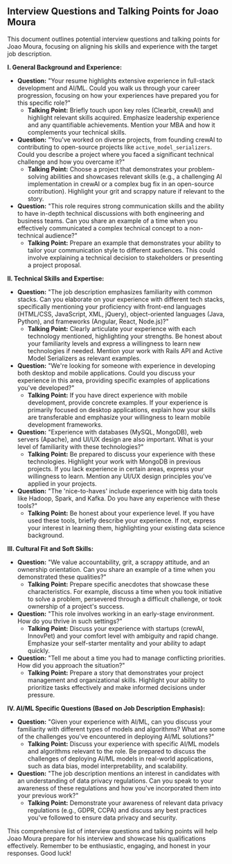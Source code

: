 ## Interview Questions and Talking Points for Joao Moura

This document outlines potential interview questions and talking points for Joao Moura, focusing on aligning his skills and experience with the target job description.

**I. General Background and Experience:**

* **Question:**  "Your resume highlights extensive experience in full-stack development and AI/ML.  Could you walk us through your career progression, focusing on how your experiences have prepared you for this specific role?"
    * **Talking Point:** Briefly touch upon key roles (Clearbit, crewAI) and highlight relevant skills acquired. Emphasize leadership experience and any quantifiable achievements.  Mention your MBA and how it complements your technical skills.
* **Question:** "You've worked on diverse projects, from founding crewAI to contributing to open-source projects like `active_model_serializers`.  Could you describe a project where you faced a significant technical challenge and how you overcame it?"
    * **Talking Point:**  Choose a project that demonstrates your problem-solving abilities and showcases relevant skills (e.g., a challenging AI implementation in crewAI or a complex bug fix in an open-source contribution).  Highlight your grit and scrappy nature if relevant to the story.
* **Question:** "This role requires strong communication skills and the ability to have in-depth technical discussions with both engineering and business teams. Can you share an example of a time when you effectively communicated a complex technical concept to a non-technical audience?"
    * **Talking Point:** Prepare an example that demonstrates your ability to tailor your communication style to different audiences.  This could involve explaining a technical decision to stakeholders or presenting a project proposal.

**II. Technical Skills and Expertise:**

* **Question:** "The job description emphasizes familiarity with common stacks. Can you elaborate on your experience with different tech stacks, specifically mentioning your proficiency with front-end languages (HTML/CSS, JavaScript, XML, jQuery), object-oriented languages (Java, Python), and frameworks (Angular, React, Node.js)?"
    * **Talking Point:** Clearly articulate your experience with each technology mentioned, highlighting your strengths. Be honest about your familiarity levels and express a willingness to learn new technologies if needed.  Mention your work with Rails API and Active Model Serializers as relevant examples.
* **Question:** "We're looking for someone with experience in developing both desktop and mobile applications.  Could you discuss your experience in this area, providing specific examples of applications you've developed?"
    * **Talking Point:**  If you have direct experience with mobile development, provide concrete examples. If your experience is primarily focused on desktop applications, explain how your skills are transferable and emphasize your willingness to learn mobile development frameworks.
* **Question:** "Experience with databases (MySQL, MongoDB), web servers (Apache), and UI/UX design are also important.  What is your level of familiarity with these technologies?"
    * **Talking Point:**  Be prepared to discuss your experience with these technologies.  Highlight your work with MongoDB in previous projects. If you lack experience in certain areas, express your willingness to learn.  Mention any UI/UX design principles you've applied in your projects.
* **Question:** "The 'nice-to-haves' include experience with big data tools like Hadoop, Spark, and Kafka.  Do you have any experience with these tools?"
    * **Talking Point:**  Be honest about your experience level. If you have used these tools, briefly describe your experience. If not, express your interest in learning them, highlighting your existing data science background.

**III.  Cultural Fit and Soft Skills:**

* **Question:**  "We value accountability, grit, a scrappy attitude, and an ownership orientation. Can you share an example of a time when you demonstrated these qualities?"
    * **Talking Point:**  Prepare specific anecdotes that showcase these characteristics.  For example, discuss a time when you took initiative to solve a problem, persevered through a difficult challenge, or took ownership of a project's success.
* **Question:** "This role involves working in an early-stage environment. How do you thrive in such settings?"
    * **Talking Point:** Discuss your experience with startups (crewAI, InnovPet) and your comfort level with ambiguity and rapid change.  Emphasize your self-starter mentality and your ability to adapt quickly.
* **Question:** "Tell me about a time you had to manage conflicting priorities. How did you approach the situation?"
    * **Talking Point:** Prepare a story that demonstrates your project management and organizational skills.  Highlight your ability to prioritize tasks effectively and make informed decisions under pressure.

**IV.  AI/ML Specific Questions (Based on Job Description Emphasis):**

* **Question:** "Given your experience with AI/ML, can you discuss your familiarity with different types of models and algorithms?  What are some of the challenges you've encountered in deploying AI/ML solutions?"
    * **Talking Point:**  Discuss your experience with specific AI/ML models and algorithms relevant to the role. Be prepared to discuss the challenges of deploying AI/ML models in real-world applications, such as data bias, model interpretability, and scalability.
* **Question:** "The job description mentions an interest in candidates with an understanding of data privacy regulations.  Can you speak to your awareness of these regulations and how you've incorporated them into your previous work?"
    * **Talking Point:**  Demonstrate your awareness of relevant data privacy regulations (e.g., GDPR, CCPA) and discuss any best practices you've followed to ensure data privacy and security.


This comprehensive list of interview questions and talking points will help Joao Moura prepare for his interview and showcase his qualifications effectively. Remember to be enthusiastic, engaging, and honest in your responses.  Good luck!